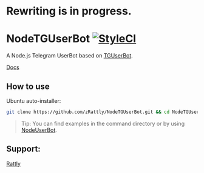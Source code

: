 # Rewriting is in progress.

# NodeTGUserBot [![StyleCI](https://github.styleci.io/repos/188240465/shield?branch=master)](https://github.styleci.io/repos/188240465)
A Node.js Telegram UserBot based on [TGUserBot](https://github.com/peppelg/TGUserBot).

[Docs](https://github.com/zRattly/NodeTGUserBot/wiki/Documentation)
## How to use
Ubuntu auto-installer:
```bash
git clone https://github.com/zRattly/NodeTGUserBot.git && cd NodeTGUserBot && sh install.sh
```
>Tip: You can find examples in the command directory or by using [NodeUserBot](https://github.com/zRattly/NodeUserBot).

## Support:
[Rattly](t.me/RattlyBot)
